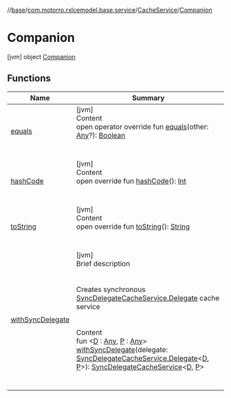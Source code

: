 //[base](../../../index.md)/[com.motorro.rxlcemodel.base.service](../../index.md)/[CacheService](../index.md)/[Companion](index.md)



# Companion  
 [jvm] object [Companion](index.md)   


## Functions  
  
|  Name|  Summary| 
|---|---|
| [equals](https://kotlinlang.org/api/latest/jvm/stdlib/kotlin/-any/equals.html)| [jvm]  <br>Content  <br>open operator override fun [equals](https://kotlinlang.org/api/latest/jvm/stdlib/kotlin/-any/equals.html)(other: [Any](https://kotlinlang.org/api/latest/jvm/stdlib/kotlin/-any/index.html)?): [Boolean](https://kotlinlang.org/api/latest/jvm/stdlib/kotlin/-boolean/index.html)  <br><br><br>
| [hashCode](https://kotlinlang.org/api/latest/jvm/stdlib/kotlin/-any/hash-code.html)| [jvm]  <br>Content  <br>open override fun [hashCode](https://kotlinlang.org/api/latest/jvm/stdlib/kotlin/-any/hash-code.html)(): [Int](https://kotlinlang.org/api/latest/jvm/stdlib/kotlin/-int/index.html)  <br><br><br>
| [toString](https://kotlinlang.org/api/latest/jvm/stdlib/kotlin/-any/to-string.html)| [jvm]  <br>Content  <br>open override fun [toString](https://kotlinlang.org/api/latest/jvm/stdlib/kotlin/-any/to-string.html)(): [String](https://kotlinlang.org/api/latest/jvm/stdlib/kotlin/-string/index.html)  <br><br><br>
| [withSyncDelegate](with-sync-delegate.md)| [jvm]  <br>Brief description  <br><br><br>Creates synchronous [SyncDelegateCacheService.Delegate](../../-sync-delegate-cache-service/-delegate/index.md) cache service<br><br>  <br>Content  <br>fun <[D](with-sync-delegate.md) : [Any](https://kotlinlang.org/api/latest/jvm/stdlib/kotlin/-any/index.html), [P](with-sync-delegate.md) : [Any](https://kotlinlang.org/api/latest/jvm/stdlib/kotlin/-any/index.html)> [withSyncDelegate](with-sync-delegate.md)(delegate: [SyncDelegateCacheService.Delegate](../../-sync-delegate-cache-service/-delegate/index.md)<[D](with-sync-delegate.md), [P](with-sync-delegate.md)>): [SyncDelegateCacheService](../../-sync-delegate-cache-service/index.md)<[D](with-sync-delegate.md), [P](with-sync-delegate.md)>  <br><br><br>

